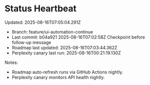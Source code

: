 # Status Heartbeat

Updated: 2025-08-16T07:05:04.291Z

- Branch: feature/ui-automation-continue
- Last commit: b04a921 2025-08-16T07:02:58Z Checkpoint before follow-up message
- Roadmap last updated: 2025-08-16T07:03:44.362Z
- Perplexity canary last run: 2025-08-16T00:21:19.130Z

Notes:
- Roadmap auto-refresh runs via GitHub Actions nightly.
- Perplexity canary monitors API health nightly.
